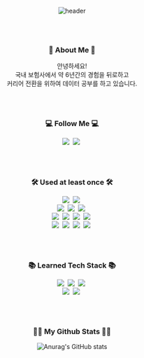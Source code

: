 <div align="center">

  ![header](https://capsule-render.vercel.app/api?type=Cylinder&color=timeGradient&height=150&section=header&text=Welcome,%20My%20Github%20Profile&fontSize=50&animation=fadeIn)

<br>
<br>

<h3 align="center">🌈 About Me 🌈</h3>
<p align="center">
  안녕하세요!<br>
  국내 보험사에서 약 6년간의 경험을 뒤로하고<br> 
  커리어 전환을 위하여 데이터 공부를 하고 있습니다. 
</p>

<br>
<br>

<h3 align="center">💻 Follow Me 💻</h3>
<p align="center">
 
<a href="mailto:medicine94@naver.com "><img src="https://img.shields.io/badge/Naver-03C75A?style=flat&logo=naver&logoColor=white"/></a>&nbsp;
<a href="mailto:baeeura94@gmail.com "><img src="https://img.shields.io/badge/Gmail-EA4335?style=flat&logo=gmail&logoColor=white"/></a>&nbsp;
</p>

<br>
<br>

<h3 align="center">🛠 Used at least once 🛠</h3>
<p align="center">
  <img src="https://img.shields.io/badge/Python-3766AB?style=flat-square&logo=Python&logoColor=white"></a>&nbsp
  <img src="https://img.shields.io/badge/Anaconda-44A833?style=flat-square&logo=Anaconda&logoColor=white"></a>&nbsp
  <br>
  <img src="https://img.shields.io/badge/Flask-000000?style=flat-square&logo=Flask&logoColor=white"/></a>&nbsp
	<img src="https://img.shields.io/badge/Django-05122A?style=flat-square&logo=Django&logoColor=white"/></a>&nbsp
	<img src="https://img.shields.io/badge/Selenium-43B02A?style=flat-square&logo=Selenium&logoColor=white"/></a>&nbsp
  <br>
  <img src="https://img.shields.io/badge/Mysql-E6B91E?style=flat-square&logo=MySql&logoColor=white"/></a>&nbsp 
  <img src="https://img.shields.io/badge/PostgreSQL-4169E1?style=flat-square&logo=PostgreSQL&logoColor=white"></a>&nbsp
	<img src="https://img.shields.io/badge/MongoDB-47A248?style=flat-square&logo=MongoDB&logoColor=white"></a>&nbsp
  <img src="https://img.shields.io/badge/Docker-2496ED?style=flat-square&logo=Docker&logoColor=white"/></a>&nbsp 
  <br>
  <img src="https://img.shields.io/badge/bootstrap-7952B3?style=flat-square&logo=bootstrap&logoColor=white"></a>&nbsp
  <img src="https://img.shields.io/badge/Notion-000000?style=flat-square&logo=Notion&logoColor=white"></a>&nbsp
	<img src="https://img.shields.io/badge/github-181717?style=flat-square&logo=github&logoColor=white"></a>&nbsp
	<img src="https://img.shields.io/badge/Figma-F24E1E?style=flat-square&logo=Figma&logoColor=white"></a>&nbsp
</p>

<br>
<br>

<h3 align="center">📚 Learned Tech Stack 📚</h3>
<p align="center">
  <img src="https://img.shields.io/badge/Spark-05122A?style=flat-square&logo=apache-spark"></a>&nbsp
  <img src="https://img.shields.io/badge/Hadoop-05122A?style=flat-square&logo=apache-hadoop"></a>&nbsp
  <img src="https://img.shields.io/badge/Airflow-05122A?style=flat-square&logo=apache-airflow"></a>&nbsp
  <br>
  <img src="https://img.shields.io/badge/Heroku-430098?style=flat-square&logo=Heroku"/></a>&nbsp 
  <img src="https://img.shields.io/badge/AWS-232F3E?style=flat-square&logo=AmazonAWS"/></a>&nbsp 
</p>

<br>
<br>

<h3 align="center">👩‍💻 My Github Stats 👩‍💻</h3>

![Anurag's GitHub stats](https://github-readme-stats.vercel.app/api?username=haylee94&show_icons=true&)


<!--
**haylee94/haylee94** is a ✨ _special_ ✨ repository because its `README.md` (this file) appears on your GitHub profile.

Here are some ideas to get you started:

- 🔭 I’m currently working on ...
- 🌱 I’m currently learning ...
- 👯 I’m looking to collaborate on ...
- 🤔 I’m looking for help with ...
- 💬 Ask me about ...
- 📫 How to reach me: ...
- 😄 Pronouns: ...
- ⚡ Fun fact: ...
-->
